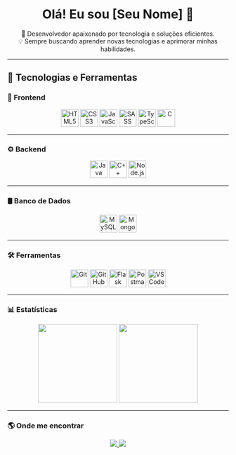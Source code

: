 <h1 align="center">Olá! Eu sou [Seu Nome] 👋</h1>

<p align="center">
  🚀 Desenvolvedor apaixonado por tecnologia e soluções eficientes. <br>
  💡 Sempre buscando aprender novas tecnologias e aprimorar minhas habilidades.
</p>

---

## 🚀 Tecnologias e Ferramentas  

### 🎨 Frontend  
<p align="center">
  <img src="https://cdn.jsdelivr.net/gh/devicons/devicon/icons/html5/html5-original.svg" height="40" alt="HTML5">
  <img src="https://cdn.jsdelivr.net/gh/devicons/devicon/icons/css3/css3-original.svg" height="40" alt="CSS3">
  <img src="https://cdn.jsdelivr.net/gh/devicons/devicon/icons/javascript/javascript-original.svg" height="40" alt="JavaScript">
  <img src="https://cdn.jsdelivr.net/gh/devicons/devicon/icons/sass/sass-original.svg" height="40" alt="SASS">
  <img src="https://cdn.jsdelivr.net/gh/devicons/devicon/icons/typescript/typescript-original.svg" height="40" alt="TypeScript">
  <img src="https://cdn.jsdelivr.net/gh/devicons/devicon/icons/c/c-original.svg" height="40" alt="C">
</p>

---

### ⚙️ Backend  
<p align="center">
  <img src="https://cdn.jsdelivr.net/gh/devicons/devicon/icons/java/java-original.svg" height="40" alt="Java">
  <img src="https://cdn.jsdelivr.net/gh/devicons/devicon/icons/cplusplus/cplusplus-original.svg" height="40" alt="C++">
  <img src="https://cdn.jsdelivr.net/gh/devicons/devicon/icons/nodejs/nodejs-original.svg" height="40" alt="Node.js">
</p>

---

### 🛢️ Banco de Dados  
<p align="center">
  <img src="https://cdn.jsdelivr.net/gh/devicons/devicon/icons/mysql/mysql-original.svg" height="40" alt="MySQL">
  <img src="https://cdn.jsdelivr.net/gh/devicons/devicon/icons/mongodb/mongodb-original.svg" height="40" alt="MongoDB">
</p>

---

### 🛠️ Ferramentas  
<p align="center">
  <img src="https://cdn.jsdelivr.net/gh/devicons/devicon/icons/git/git-original.svg" height="40" alt="Git">
  <img src="https://cdn.jsdelivr.net/gh/devicons/devicon/icons/github/github-original.svg" height="40" alt="GitHub">
  <img src="https://cdn.jsdelivr.net/gh/devicons/devicon/icons/flask/flask-original.svg" height="40" alt="Flask">
  <img src="https://cdn.jsdelivr.net/gh/devicons/devicon/icons/postman/postman-original.svg" height="40" alt="Postman">
  <img src="https://cdn.jsdelivr.net/gh/devicons/devicon/icons/vscode/vscode-original.svg" height="40" alt="VS Code">
</p>

---

### 📊 Estatísticas  
<p align="center">
  <img height="180em" src="https://github-readme-stats.vercel.app/api?username=SeuUsuario&show_icons=true&theme=dracula&include_all_commits=true&count_private=true"/>
  <img height="180em" src="https://github-readme-stats.vercel.app/api/top-langs/?username=SeuUsuario&layout=compact&langs_count=7&theme=dracula"/>
</p>

---

### 🌎 Onde me encontrar  
<p align="center">
  <a href="https://www.linkedin.com/in/seu-linkedin" target="_blank">
    <img src="https://img.shields.io/badge/-LinkedIn-%230077B5?style=for-the-badge&logo=linkedin&logoColor=white">
  </a>
  <a href="mailto:seu-email@gmail.com">
    <img src="https://img.shields.io/badge/-Email-D14836?style=for-the-badge&logo=gmail&logoColor=white">
  </a>
</p>

